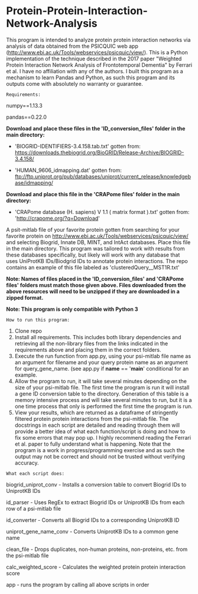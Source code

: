 # Protein-Protein-Interaction-Network-Analysis

This program is intended to analyze protein protein interaction networks via analysis of data obtained from the PSICQUIC web app (http://www.ebi.ac.uk/Tools/webservices/psicquic/view/).
This is a Python implementation of the technique described in the 2017 paper "Weighted Protein Interaction Network Analysis of Frontotemporal Dementia" by Ferrari et al.
I have no affiliation with any of the authors. I built this program as a mechanism to learn Pandas and Python, as such this program and its outputs come with absolutely no warranty or guarantee. 

~~~~~~~~~~~~~~
Requirements: 
~~~~~~~~~~~~~~

numpy==1.13.3

pandas==0.22.0

**Download and place these files in the 'ID_conversion_files' folder in the main directory:**

- 'BIOGRID-IDENTIFIERS-3.4.158.tab.txt' gotten from: https://downloads.thebiogrid.org/BioGRID/Release-Archive/BIOGRID-3.4.158/

- 'HUMAN_9606_idmapping.dat' gotten from: ftp://ftp.uniprot.org/pub/databases/uniprot/current_release/knowledgebase/idmapping/

**Download and place this file in the  'CRAPome files' folder in the main directory:**

- 'CRAPome database (H. sapiens) V 1.1 ( matrix format ).txt' gotten from: 'http://crapome.org/?q=Download'

A psit-mitlab file of your favorite protein gotten from searching for your favorite protein on 
http://www.ebi.ac.uk/Tools/webservices/psicquic/view/ and selecting Biogrid, Innate DB, MINT, and IntAct databases. Place this file in the main directory. This program was tailored to work with results from these databases specifically, but likely will work with any database that uses UniProtKB IDs/Biodgrid IDs to annotate protein interactions. The repo contains an example of this file labeled as 'clusteredQuery__MST1R.txt'

**Note: Names of files placed in the 'ID_conversion_files' and 'CRAPome files' folders must match those given above. Files downloaded from the above resources will need to be unzipped if they are downloaded in a zipped format.**

**Note: This program is only compatible with Python 3**

~~~~~~~~~~~~~~~~~~~~~~~
How to run this program:
~~~~~~~~~~~~~~~~~~~~~~~
 
 1. Clone repo
 2. Install all requirements. This includes both library dependencies and retrieving all the non-library files from the links indicated in the requirements above and placing them in the correct folders. 
 3. Execute the run function from app.py, using your psi-mitlab file name as an argument for filename and your query protein name as an argument for query_gene_name. (see app.py if __name__ == '__main__' conditional for an example.
4. Allow the program to run, it will take several minutes depending on the size of your psi-mitlab file. The first time the program is run it will install a gene ID conversion table to the directory. Generation of this table is a memory intensive process and will take several minutes to run, but it is a one time process that only is performed the first time the program is run.
5. View your results, which are returned as a dataframe of stringently filtered protein protein interactions from the psi-mitlab file. The docstrings in each script are detailed and reading through them will provide a better idea of what each function/script is doing and how to fix some errors that may pop up. I highly recommend reading the Ferrari et al. paper to fully understand what is happening. Note that the program is a work in progress/programming exercise and as such the output may not be correct and should not be trusted without verifying accuracy.  

~~~~~~~~~~~~~~~~~~~~~
What each script does:
~~~~~~~~~~~~~~~~~~~~~

biogrid_uniprot_conv - Installs a conversion table to convert Biogrid IDs to UniprotKB IDs

id_parser - Uses RegEx to extract Biogrid IDs or UniprotKB IDs from each row of a psi-mitlab file

id_converter - Converts all Biogrid IDs to a corresponding UniprotKB ID

uniprot_gene_name_conv - Converts UniprotKB IDs to a common gene name

clean_file - Drops duplicates, non-human proteins, non-proteins, etc. from the psi-mitlab file

calc_weighted_score - Calculates the weighted protein protein interaction score

app - runs the program by calling all above scripts in order
